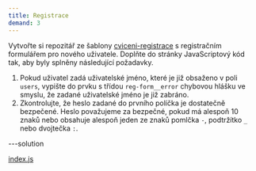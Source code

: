 ```yaml
---
title: Registrace
demand: 3
---
```


Vytvořte si repozitář ze šablony [cviceni-registrace](https://github.com/Czechitas-podklady-WEB/cviceni-registrace/) s registračním formulářem pro nového uživatele. Doplňte do stránky JavaScriptový kód tak, aby byly splněny následující požadavky.

1. Pokud uživatel zadá uživatelské jméno, které je již obsaženo v poli `users`, vypište do prvku s třídou `reg-form__error` chybovou hlášku ve smyslu, že zadané uživatelské jméno je již zabráno.
1. Zkontrolujte, že heslo zadané do prvního políčka je dostatečně bezpečené. Heslo považujeme za bezpečné, pokud má alespoň 10 znaků nebo obsahuje alespoň jeden ze znaků pomlčka `-`, podtržítko `_` nebo dvojtečka `:`.

---solution

[index.js](https://github.com/Czechitas-podklady-WEB/cviceni-registrace/blob/reseni/index.js)
